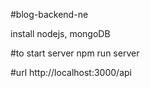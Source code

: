 #blog-backend-ne

install nodejs, mongoDB

#to start server
npm run server

#url
http://localhost:3000/api